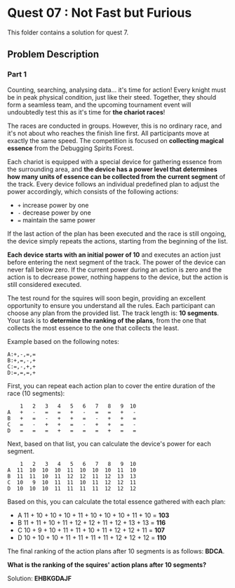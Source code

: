 # Quest 07 : Not Fast but Furious

This folder contains a solution for quest 7.

## Problem Description

### Part 1

Counting, searching, analysing data... it's time for action! Every knight must be in peak physical condition, just like their steed. Together, they should form a seamless team, and the upcoming tournament event will undoubtedly test this as it's time for **the chariot races**!

The races are conducted in groups. However, this is no ordinary race, and it's not about who reaches the finish line first. All participants move at exactly the same speed. The competition is focused on **collecting magical essence** from the Debugging Spirits Forest.

Each chariot is equipped with a special device for gathering essence from the surrounding area, and **the device has a power level that determines how many units of essence can be collected from the current segment** of the track. Every device follows an individual predefined plan to adjust the power accordingly, which consists of the following actions:

- `+`  increase power by one
- `-`  decrease power by one
- `=`  maintain the same power

If the last action of the plan has been executed and the race is still ongoing, the device simply repeats the actions, starting from the beginning of the list.

**Each device starts with an initial power of 10** and executes an action just before entering the next segment of the track. The power of the device can never fall below zero. If the current power during an action is zero and the action is to decrease power, nothing happens to the device, but the action is still considered executed.

The test round for the squires will soon begin, providing an excellent opportunity to ensure you understand all the rules. Each participant can choose any plan from the provided list. The track length is: **10 segments**. Your task is to **determine the ranking of the plans**, from the one that collects the most essence to the one that collects the least.

Example based on the following notes:

```
A:+,-,=,=
B:+,=,-,+
C:=,-,+,+
D:=,=,=,+
```

First, you can repeat each action plan to cover the entire duration of the race (10 segments):

```
    1   2   3   4   5   6   7   8   9  10
A   +   -   =   =   +   -   =   =   +   -
B   +   =   -   +   +   =   -   +   +   =
C   =   -   +   +   =   -   +   +   =   -
D   =   =   =   +   =   =   =   +   =   =
```

Next, based on that list, you can calculate the device's power for each segment.

```
    1   2   3   4   5   6   7   8   9  10
A  11  10  10  10  11  10  10  10  11  10
B  11  11  10  11  12  12  11  12  13  13
C  10   9  10  11  11  10  11  12  12  11
D  10  10  10  11  11  11  11  12  12  12
```

Based on this, you can calculate the total essence gathered with each plan:

- A  11 + 10 + 10 + 10 + 11 + 10 + 10 + 10 + 11 + 10 = **103**
- B  11 + 11 + 10 + 11 + 12 + 12 + 11 + 12 + 13 + 13 = **116**
- C  10 + 9 + 10 + 11 + 11 + 10 + 11 + 12 + 12 + 11 = **107**
- D  10 + 10 + 10 + 11 + 11 + 11 + 11 + 12 + 12 + 12 = **110**

The final ranking of the action plans after 10 segments is as follows: **BDCA**.

**What is the ranking of the squires' action plans after 10 segments?**

Solution: **EHBKGDAJF**